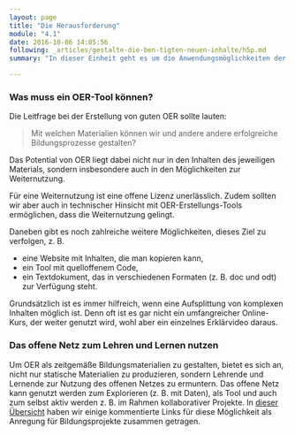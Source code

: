 ```yaml
---
layout: page
title: "Die Herausforderung"
module: "4.1"
date: 2016-10-06 14:05:56
following: _articles/gestalte-die-ben-tigten-neuen-inhalte/h5p.md
summary: "In dieser Einheit geht es um die Anwendungsmöglichkeiten der vorgestellten Tools."

---
```


### Was muss ein OER-Tool können?

Die Leitfrage bei der Erstellung von guten OER sollte lauten:

> Mit welchen Materialien können wir und andere andere erfolgreiche Bildungsprozesse gestalten?

Das Potential von OER liegt dabei nicht nur in den Inhalten des jeweiligen Materials, sondern insbesondere auch in den Möglichkeiten zur Weiternutzung.

Für eine Weiternutzung ist eine offene Lizenz unerlässlich. Zudem sollten wir aber auch in technischer Hinsicht mit OER-Erstellungs-Tools ermöglichen, dass die Weiternutzung gelingt. 

Daneben gibt es noch zahlreiche weitere Möglichkeiten, dieses Ziel  zu verfolgen, z. B.
* eine Website mit Inhalten, die man kopieren kann,
* ein Tool mit quelloffenem Code,
* ein Textdokument, das in verschiedenen Formaten (z. B. doc und odt) zur Verfügung steht.

Grundsätzlich ist es immer hilfreich, wenn eine Aufsplittung von komplexen Inhalten möglich ist. Denn oft ist es gar nicht ein umfangreicher Online-Kurs, der weiter genutzt wird, wohl aber ein einzelnes Erklärvideo daraus.

### Das offene Netz zum Lehren und Lernen nutzen

Um OER als zeitgemäße Bildungsmaterialien zu gestalten, bietet es sich an, nicht nur statische Materialien zu produzieren, sondern Lehrende und Lernende zur Nutzung des offenen Netzes zu ermuntern. Das offene Netz kann genutzt werden zum Explorieren (z. B. mit Daten), als Tool und auch zum selbst aktiv werden z. B. im Rahmen kollaborativer Projekte. In [dieser Übersicht](https://hackmd.io/HQrOgOcLSH6JXDow_jXRTQ#) haben wir einige kommentierte Links für diese Möglichkeit als Anregung für Bildungsprojekte zusammen getragen.

